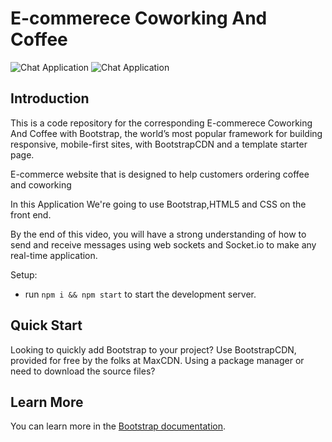 # E-commerece Coworking And Coffee


![Chat Application](../homescreen.png)     ![Chat Application](../coffeescreen.png)

## Introduction
This is a code repository for the corresponding E-commerece Coworking And Coffee with Bootstrap, the world’s most popular framework for building responsive, mobile-first sites, with BootstrapCDN and a template starter page.

E-commerce website that is designed to help customers ordering coffee and coworking

In this  Application We're going to use  Bootstrap,HTML5 and CSS on the front end.

By the end of this video, you will have a strong understanding of how to send and receive messages using web sockets and Socket.io to make any real-time application.

Setup:
- run ```npm i && npm start``` to start the development server.

## Quick Start
Looking to quickly add Bootstrap to your project? Use BootstrapCDN, provided for free by the folks at MaxCDN. Using a package manager or need to download the source files?

## Learn More
You can learn more in the [Bootstrap documentation](https://getbootstrap.com/docs/4.0/getting-started/introduction/).

